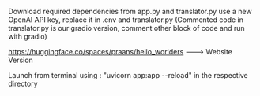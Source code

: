 Download required dependencies from app.py and translator.py
use a new OpenAI API key, replace it in .env and translator.py
(Commented code in translator.py is our gradio version, comment other block of code and run with gradio)

https://huggingface.co/spaces/praans/hello_worlders ---> Website Version

Launch from terminal using : "uvicorn app:app --reload" in the respective directory
